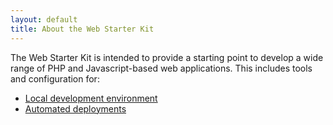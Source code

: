```yaml
---
layout: default
title: About the Web Starter Kit
---
```


The Web Starter Kit is intended to provide a starting point to develop a wide range of PHP and Javascript-based web applications. This includes tools and configuration for:

- [Local development environment]({{site.baseurl}}/localdev/)
- [Automated deployments]({{site.baseurl}}/deployment/)
